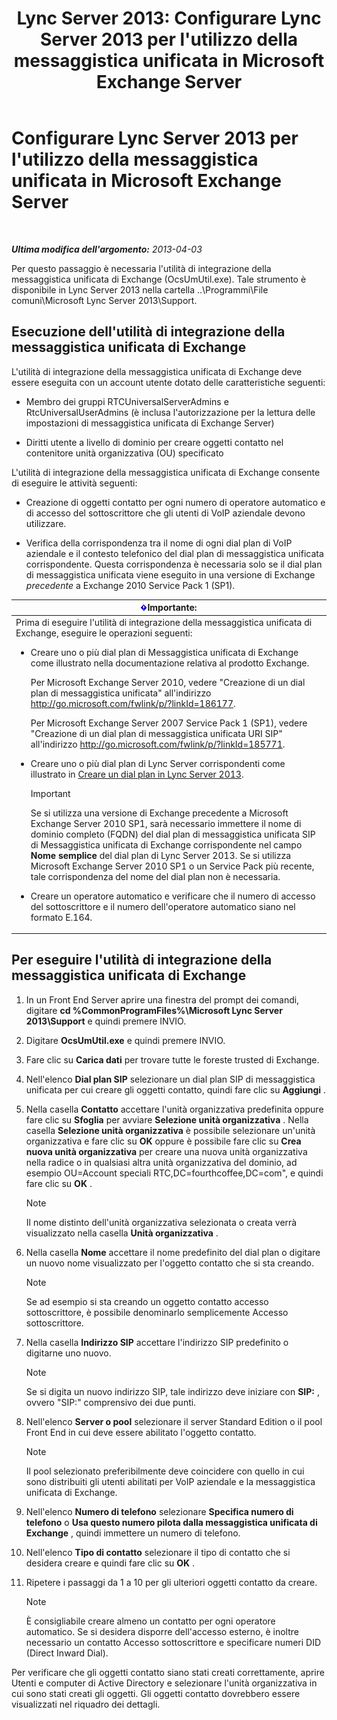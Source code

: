 ﻿---
title: "Lync Server 2013: Configurare Lync Server 2013 per l'utilizzo della messaggistica unificata in Microsoft Exchange Server"
TOCTitle: Configurare Lync Server 2013 per l'utilizzo della messaggistica unificata in Microsoft Exchange Server
ms:assetid: 1098ae4d-f57f-44f3-804e-39889d9fc14e
ms:mtpsurl: https://technet.microsoft.com/it-it/library/Gg398193(v=OCS.15)
ms:contentKeyID: 49299717
ms.date: 08/24/2015
mtps_version: v=OCS.15
ms.translationtype: HT
---

# Configurare Lync Server 2013 per l'utilizzo della messaggistica unificata in Microsoft Exchange Server

 

_**Ultima modifica dell'argomento:** 2013-04-03_

Per questo passaggio è necessaria l'utilità di integrazione della messaggistica unificata di Exchange (OcsUmUtil.exe). Tale strumento è disponibile in Lync Server 2013 nella cartella ..\\Programmi\\File comuni\\Microsoft Lync Server 2013\\Support.

## Esecuzione dell'utilità di integrazione della messaggistica unificata di Exchange

L'utilità di integrazione della messaggistica unificata di Exchange deve essere eseguita con un account utente dotato delle caratteristiche seguenti:

  - Membro dei gruppi RTCUniversalServerAdmins e RtcUniversalUserAdmins (è inclusa l'autorizzazione per la lettura delle impostazioni di messaggistica unificata di Exchange Server)

  - Diritti utente a livello di dominio per creare oggetti contatto nel contenitore unità organizzativa (OU) specificato

L'utilità di integrazione della messaggistica unificata di Exchange consente di eseguire le attività seguenti:

  - Creazione di oggetti contatto per ogni numero di operatore automatico e di accesso del sottoscrittore che gli utenti di VoIP aziendale devono utilizzare.

  - Verifica della corrispondenza tra il nome di ogni dial plan di VoIP aziendale e il contesto telefonico del dial plan di messaggistica unificata corrispondente. Questa corrispondenza è necessaria solo se il dial plan di messaggistica unificata viene eseguito in una versione di Exchange *precedente* a Exchange 2010 Service Pack 1 (SP1).

<table>
<colgroup>
<col style="width: 100%" />
</colgroup>
<thead>
<tr class="header">
<th><img src="images/Gg412908.important(OCS.15).gif" title="important" alt="important" />Importante:</th>
</tr>
</thead>
<tbody>
<tr class="odd">
<td>Prima di eseguire l'utilità di integrazione della messaggistica unificata di Exchange, eseguire le operazioni seguenti:<ul><li><p>Creare uno o più dial plan di Messaggistica unificata di Exchange come illustrato nella documentazione relativa al prodotto Exchange.</p>
<p>Per Microsoft Exchange Server 2010, vedere &quot;Creazione di un dial plan di messaggistica unificata&quot; all'indirizzo <a href="http://go.microsoft.com/fwlink/p/?linkid=186177">http://go.microsoft.com/fwlink/p/?linkId=186177</a>.</p>
<p>Per Microsoft Exchange Server 2007 Service Pack 1 (SP1), vedere &quot;Creazione di un dial plan di messaggistica unificata URI SIP&quot; all'indirizzo <a href="http://go.microsoft.com/fwlink/p/?linkid=185771">http://go.microsoft.com/fwlink/p/?linkId=185771</a>.</p></li><li><p>Creare uno o più dial plan di Lync Server corrispondenti come illustrato in <a href="lync-server-2013-create-a-dial-plan.md">Creare un dial plan in Lync Server 2013</a>.</p>
<div class="alert">

> [!IMPORTANT]  
> Se si utilizza una versione di Exchange precedente a Microsoft Exchange Server 2010 SP1, sarà necessario immettere il nome di dominio completo (FQDN) del dial plan di messaggistica unificata SIP di Messaggistica unificata di Exchange corrispondente nel campo <strong>Nome semplice</strong> del dial plan di Lync Server 2013. Se si utilizza Microsoft Exchange Server 2010 SP1 o un Service Pack più recente, tale corrispondenza del nome del dial plan non è necessaria.
</div></li><li><p>Creare un operatore automatico e verificare che il numero di accesso del sottoscrittore e il numero dell'operatore automatico siano nel formato E.164.</p></li></ul></td>
</tr>
</tbody>
</table>


## Per eseguire l'utilità di integrazione della messaggistica unificata di Exchange

1.  In un Front End Server aprire una finestra del prompt dei comandi, digitare **cd %CommonProgramFiles%\\Microsoft Lync Server 2013\\Support** e quindi premere INVIO.

2.  Digitare **OcsUmUtil.exe** e quindi premere INVIO.

3.  Fare clic su **Carica dati** per trovare tutte le foreste trusted di Exchange.

4.  Nell'elenco **Dial plan SIP** selezionare un dial plan SIP di messaggistica unificata per cui creare gli oggetti contatto, quindi fare clic su **Aggiungi** .

5.  Nella casella **Contatto** accettare l'unità organizzativa predefinita oppure fare clic su **Sfoglia** per avviare **Selezione unità organizzativa** . Nella casella **Selezione unità organizzativa** è possibile selezionare un'unità organizzativa e fare clic su **OK** oppure è possibile fare clic su **Crea nuova unità organizzativa** per creare una nuova unità organizzativa nella radice o in qualsiasi altra unità organizzativa del dominio, ad esempio OU=Account speciali RTC,DC=fourthcoffee,DC=com", e quindi fare clic su **OK** .
    

    > [!NOTE]
    > Il nome distinto dell'unità organizzativa selezionata o creata verrà visualizzato nella casella <STRONG>Unità organizzativa</STRONG> .



6.  Nella casella **Nome** accettare il nome predefinito del dial plan o digitare un nuovo nome visualizzato per l'oggetto contatto che si sta creando.
    

    > [!NOTE]
    > Se ad esempio si sta creando un oggetto contatto accesso sottoscrittore, è possibile denominarlo semplicemente Accesso sottoscrittore.



7.  Nella casella **Indirizzo SIP** accettare l'indirizzo SIP predefinito o digitarne uno nuovo.
    

    > [!NOTE]
    > Se si digita un nuovo indirizzo SIP, tale indirizzo deve iniziare con <STRONG>SIP:</STRONG> , ovvero "SIP:" comprensivo dei due punti.



8.  Nell'elenco **Server o pool** selezionare il server Standard Edition o il pool Front End in cui deve essere abilitato l'oggetto contatto.
    

    > [!NOTE]
    > Il pool selezionato preferibilmente deve coincidere con quello in cui sono distribuiti gli utenti abilitati per VoIP aziendale e la messaggistica unificata di Exchange.



9.  Nell'elenco **Numero di telefono** selezionare **Specifica numero di telefono** o **Usa questo numero pilota dalla messaggistica unificata di Exchange** , quindi immettere un numero di telefono.

10. Nell'elenco **Tipo di contatto** selezionare il tipo di contatto che si desidera creare e quindi fare clic su **OK** .

11. Ripetere i passaggi da 1 a 10 per gli ulteriori oggetti contatto da creare.
    

    > [!NOTE]
    > È consigliabile creare almeno un contatto per ogni operatore automatico. Se si desidera disporre dell'accesso esterno, è inoltre necessario un contatto Accesso sottoscrittore e specificare numeri DID (Direct Inward Dial).



Per verificare che gli oggetti contatto siano stati creati correttamente, aprire Utenti e computer di Active Directory e selezionare l'unità organizzativa in cui sono stati creati gli oggetti. Gli oggetti contatto dovrebbero essere visualizzati nel riquadro dei dettagli.

